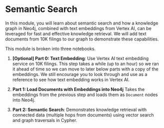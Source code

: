# Semantic Search

In this module, you will learn about semantic search and how a knowledge graph in Neo4j, combined with text embeddings from Vertex AI, can be leveraged for fast and effective knowledge retrieval.  We will add text documents from 10K filings to our graph to demonstrate these capabilities. 


This module is broken into three notebooks.

1. __\[Optional\] Part 0: Text Embedding__:  Use Vertex AI text embedding service on 10K filings. This step takes a while (up to an hour) so we ran it ahead of time so we can move to later below parts with a copy of the embeddings.  We still encourage you to look through and use as a reference to see how text embedding works in Vertex AI. 

2. __Part 1: Load Documents with Embeddings into Neo4j__ Takes the embeddings from the previous step and loads them as `Document` nodes into Neo4j. 

3. __Part 2: Semantic Search__: Demonstrates knowledge retrieval with connected data (multiple hops from documents) using vector search and graph traversals in Cypher. 